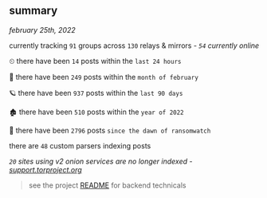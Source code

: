 
## summary
_february 25th, 2022_

currently tracking `91` groups across `130` relays & mirrors - _`54` currently online_

⏲ there have been `14` posts within the `last 24 hours`

🦈 there have been `249` posts within the `month of february`

🪐 there have been `937` posts within the `last 90 days`

🏚 there have been `510` posts within the `year of 2022`

🦕 there have been `2796` posts `since the dawn of ransomwatch`

there are `48` custom parsers indexing posts

_`20` sites using v2 onion services are no longer indexed - [support.torproject.org](https://support.torproject.org/onionservices/v2-deprecation/)_

> see the project [README](https://github.com/thetanz/ransomwatch#ransomwatch--) for backend technicals
